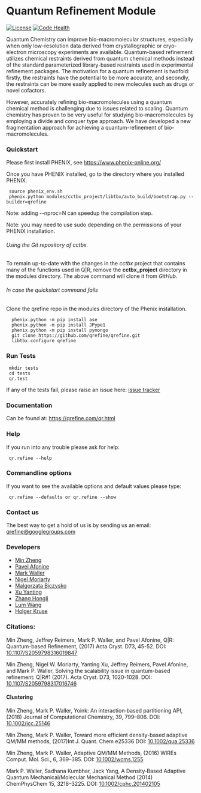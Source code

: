 # Quantum Refinement Module

[![License](https://img.shields.io/badge/License-Apache%202.0-blue.svg)](https://opensource.org/licenses/Apache-2.0)
[![Code Health](https://landscape.io/github/qrefine/qrefine/master/landscape.svg?style=flat)](https://landscape.io/github/qrefine/qrefine/master)


Quantum Chemistry can improve bio-macromolecular structures,
especially when only low-resolution data derived from crystallographic
or cryo-electron microscopy experiments are available. Quantum-based
refinement utilizes chemical restraints derived from quantum chemical
methods instead of the standard parameterized library-based restraints
used in experimental refinement packages. The motivation for a quantum
refinement is twofold: firstly, the restraints have the potential to
be more accurate, and secondly, the restraints can be more easily
applied to new molecules such as drugs or novel cofactors.

However, accurately refining bio-macromolecules using a quantum
chemical method is challenging due to issues related to
scaling. Quantum chemistry has proven to be very useful for studying
bio-macromolecules by employing a divide and conquer type approach. We
have developed a new fragmentation approach for achieving a
quantum-refinement of bio-macromolecules.


### Quickstart

Please first install PHENIX, see https://www.phenix-online.org/
 
Once you have PHENIX installed, go to the directory where you installed PHENIX.

```
 source phenix_env.sh
 phenix.python modules/cctbx_project/libtbx/auto_build/bootstrap.py --builder=qrefine
 ```
 Note: adding --nproc=N can speedup the compilation step.

 Note: you may need to use sudo depending on the permissions of your PHENIX installation.

 ###### Using the Git repository of *cctbx*.

To remain up-to-date with the changes in the *cctbx* project that contains many
of the functions used in Q|R, remove the **cctbx_project** directory in the
modules directory. The above command will clone it from *GitHub*.

 ###### In case the quickstart command fails

 Clone the qrefine repo in the modules directory of the Phenix installation.
```
  phenix.python -m pip install ase
  phenix.python -m pip install JPype1
  phenix.python -m pip install pymongo
  git clone https://github.com/qrefine/qrefine.git
  libtbx.configure qrefine
```

 ### Run Tests 

``` 
 mkdir tests
 cd tests
 qr.test
```
If any of the tests fail, please raise an issue here: [issue tracker](https://github.com/qrefine/qrefine/issues)

 ### Documentation
 
 Can be found at: https://qrefine.com/qr.html
 

### Help 

If you run into any trouble please ask for help:
```
 qr.refine --help
```

### Commandline options

If you want to see the available options and default values please type:
```
 qr.refine --defaults or qr.refine --show
``` 


 

### Contact us 

The best way to get a hold of us is by sending us an email: qrefine@googlegroups.com


### Developers

* [Min Zheng](https://github.com/zhengmin317)
* [Pavel Afonine](https://github.com/pafonine)
* [Mark Waller](https://github.com/mpwaller)
* [Nigel Moriarty](https://github.com/nwmoriarty)
* [Malgorzata Biczysko](https://github.com/biczysko)
* [Xu Yanting](https://github.com/yanting0928)
* [Zhang Hongli](https://github.com/zhangholly)
* [Lum Wang](https://github.com/Mooooony)
* [Holger Kruse](https://github.com/hokru)


### Citations:

Min Zheng, Jeffrey Reimers, Mark P. Waller, and Pavel Afonine,
Q|R: Quantum-based Refinement, 
(2017) Acta Cryst. D73, 45-52.
DOI: [10.1107/S2059798316019847](http://scripts.iucr.org/cgi-bin/paper?S2059798316019847)

Min Zheng, Nigel W. Moriarty, Yanting Xu, Jeffrey Reimers,  Pavel Afonine, and Mark P. Waller,
Solving the scalability issue in quantum-based refinement: Q|R#1
(2017). Acta Cryst. D73, 1020-1028.
DOI: [10.1107/S2059798317016746](http://scripts.iucr.org/cgi-bin/paper?S2059798317016746)


#### Clustering

Min Zheng, Mark P. Waller, 
Yoink: An interaction‐based partitioning API,
(2018) Journal of Computational Chemistry, 39, 799–806.
DOI: [10.1002/jcc.25146](https://doi.org/10.1002/jcc.25146)

Min Zheng, Mark P. Waller, 
Toward more efficient density-based adaptive QM/MM methods, 
(2017)Int J. Quant. Chem  e25336 
DOI: [10.1002/qua.25336](https://doi.org/10.1002/qua.25336)

Min Zheng, Mark P. Waller, Adaptive QM/MM Methods,
(2016) WIREs Comput. Mol. Sci., 6, 369–385.
DOI: [10.1002/wcms.1255](https://doi.org/10.1002/wcms.1255)

Mark P. Waller, Sadhana Kumbhar, Jack Yang,
A Density‐Based Adaptive Quantum Mechanical/Molecular Mechanical Method
(2014) ChemPhysChem  15, 3218–3225. 
DOI: [10.1002/cphc.201402105](https://doi.org/10.1002/cphc.201402105 )



